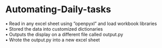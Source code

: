 # Automating-Daily-tasks
• Read in any excel sheet using ”openpyxl” and load workbook libraries </br>
• Stored the data into customized dictionaries </br>
• Outputs the display on a different file called output.py </br>
• Wrote the output.py into a new excel sheet</br>
